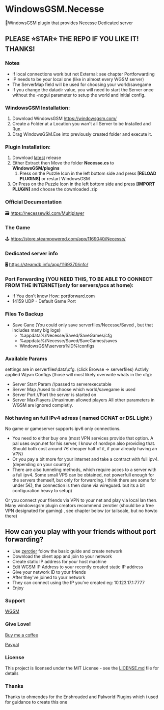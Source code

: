 # WindowsGSM.Necesse
🧩WindowsGSM plugin that provides Necesse Dedicated server

## PLEASE ⭐STAR⭐ THE REPO IF YOU LIKE IT! THANKS!

### Notes
- If local connections work but not External: see chapter Portforwarding
- IP needs to be your local one (like in almost every WGSM server)
- The ServerMap field will be used for choosing your world/savegame
- If you change the datadir value, you will need to start the Server once without the -nogui parameter to setup the world and initial config.

### WindowsGSM Installation: 
1. Download  WindowsGSM https://windowsgsm.com/ 
2. Create a Folder at a Location you wan't all Server to be Installed and Run.
3. Drag WindowsGSM.Exe into previously created folder and execute it.

### Plugin Installation:
1. Download [latest](https://https://github.com/Raziel7893/WindowsGSM.Necesse/releases/latest) release
2. Either Extract then Move the folder **Necesse.cs** to **WindowsGSM/plugins** 
    1. Press on the Puzzle Icon in the left bottom side and press **[RELOAD PLUGINS]** or restart WindowsGSM
3. Or Press on the Puzzle Icon in the left bottom side and press **[IMPORT PLUGIN]** and choose the downloaded .zip

### Official Documentation
🗃️ https://necessewiki.com/Multiplayer

### The Game
🕹️ https://store.steampowered.com/app/1169040/Necesse/

### Dedicated server info
🖥️ https://steamdb.info/app/1169370/info/

### Port Forwarding (YOU NEED THIS, TO BE ABLE TO CONNECT FROM THE INTERNET(only for servers/pcs at home):
- If You don't know How: portforward.com
- 14159 UDP - Default Game Port

### Files To Backup
- Save Gane (You could only save serverfiles/Necesse/Saved , but that includes many big logs)
  - %appdata%/Necesse/Saved/SaveGames/cfg
  - %appdata%/Necesse/Saved/SaveGames/saves
  - WindowsGSM\servers\%ID%\configs

### Available Params
settings are in serverfiles\data\cfg. (click Browse => serverfiles)
Activly applied Wgsm Configs (those will most likely overwrite whats in the cfg):
- Server Start Param		//passed to serverexecutable
- Server Map				//used to choose which world/savegame is used
- Server Port				//Port the server is started on
- Server MaxPlayers			//maximum allowed players
All other parameters in WGSM are ignored completly.

### Not having an full IPv4 adress ( named CCNAT or DSL Light )
No game or gameserver supports ipv6 only connections. 
- You need to either buy one (most VPN services provide that option. A pal uses ovpn.net for his server, I know of nordvpn also providing that. Should both cost around 7€ cheaper half of it, if your already having an VPN)
- Or you pay a bit more for your internet and take a contract with full ipv4. (depending on your country)
- There are also tunneling methods, which require acces to a server with a full ipv4. Some small VPS can be obtained, not powerfull enough for the servers themself, but only for forwarding. I think there are some for under 5€), the connection is then done via wireguard. but its a bit configuration heavy to setup) 

Or you connect your friends via VPN to your net and play via local lan then.
Many windowsgsm plugin creators recommend zerotier (should be a free VPN designated for gaming) , see chapter below (or tailscale, but no howto there)

## How can you play with your friends without port forwarding?
- Use [zerotier](https://www.zerotier.com/) folow the basic guide and create network
- Download the client app and join to your network
- Create static IP address for your host machine
- Edit WGSM IP Address to your recently created static IP address
- Give your network ID to your friends
- After they've joined to your network
- They can connect using the IP you've created eg: 10.123.17.1:7777
- Enjoy

### Support
[WGSM](https://discord.com/channels/590590698907107340/645730252672335893)

### Give Love!
[Buy me a coffee](https://ko-fi.com/raziel7893)

[Paypal](https://paypal.me/raziel7893)

### License
This project is licensed under the MIT License - see the <a href="https://github.com/raziel7893/WindowsGSM.Necesse/blob/main/LICENSE">LICENSE.md</a> file for details

### Thanks
Thanks to ohmcodes for the Enshrouded and Palworld Plugins which i used for guidance to create this one
